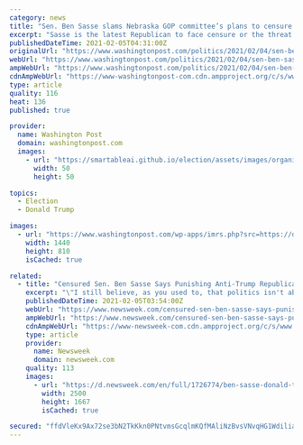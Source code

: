 ```yaml
---
category: news
title: "Sen. Ben Sasse slams Nebraska GOP committee’s plans to censure him for criticizing Trump"
excerpt: "Sasse is the latest Republican to face censure or the threat of it from a state or local GOP for not supporting Trump."
publishedDateTime: 2021-02-05T04:31:00Z
originalUrl: "https://www.washingtonpost.com/politics/2021/02/04/sen-ben-sasse-slams-nebraska-gop-committees-plans-censure-him-criticizing-trump/"
webUrl: "https://www.washingtonpost.com/politics/2021/02/04/sen-ben-sasse-slams-nebraska-gop-committees-plans-censure-him-criticizing-trump/"
ampWebUrl: "https://www.washingtonpost.com/politics/2021/02/04/sen-ben-sasse-slams-nebraska-gop-committees-plans-censure-him-criticizing-trump/?outputType=amp"
cdnAmpWebUrl: "https://www-washingtonpost-com.cdn.ampproject.org/c/s/www.washingtonpost.com/politics/2021/02/04/sen-ben-sasse-slams-nebraska-gop-committees-plans-censure-him-criticizing-trump/?outputType=amp"
type: article
quality: 116
heat: 136
published: true

provider:
  name: Washington Post
  domain: washingtonpost.com
  images:
    - url: "https://smartableai.github.io/election/assets/images/organizations/washingtonpost.com-50x50.jpg"
      width: 50
      height: 50

topics:
  - Election
  - Donald Trump

images:
  - url: "https://www.washingtonpost.com/wp-apps/imrs.php?src=https://d1i4t8bqe7zgj6.cloudfront.net/02-05-2021/t_614a1cd1b1b745d68f196cbf3dc03d83_name_Screen_Shot_2021_02_04_at_8_10_53_PM_scaled.jpg&w=1440"
    width: 1440
    height: 810
    isCached: true

related:
  - title: "Censured Sen. Ben Sasse Says Punishing Anti-Trump Republicans is 'Civic Cancer for the Nation'"
    excerpt: "\"I still believe, as you used to, that politics isn't about the weird worship of one dude,\" Sen. Ben Sasse (R-Neb.) said while addressing efforts to punish Republicans who dare speak against former President Donald Trump in a video to Nebraska GOP officials on Thursday."
    publishedDateTime: 2021-02-05T03:54:00Z
    webUrl: "https://www.newsweek.com/censured-sen-ben-sasse-says-punishing-anti-trump-republicans-civic-cancer-nation-1567016"
    ampWebUrl: "https://www.newsweek.com/censured-sen-ben-sasse-says-punishing-anti-trump-republicans-civic-cancer-nation-1567016?amp=1"
    cdnAmpWebUrl: "https://www-newsweek-com.cdn.ampproject.org/c/s/www.newsweek.com/censured-sen-ben-sasse-says-punishing-anti-trump-republicans-civic-cancer-nation-1567016?amp=1"
    type: article
    provider:
      name: Newsweek
      domain: newsweek.com
    quality: 113
    images:
      - url: "https://d.newsweek.com/en/full/1726774/ben-sasse-donald-trump-censure-republicans-impeachment.jpg"
        width: 2500
        height: 1667
        isCached: true

secured: "ffdVleKx9Ax72se3bN2TkKkn0PNtvmsGcqlmKQfMAliNzBvsVNvqHG1WdiliabI19BQQLjSUduzHO/gDeEddy63+IlnPoAvTZiZD8qGc2URez26G5frax3+/zpBxef3w8dCw8vdtF16vGm/Q69zIyLd1AAxvf7ARvUtHeaBzwaBaEKrmyfHt9AXmZ/T2AHITEXHD3Ay1eIh3owcfo+yJfskedsb3/kVYDlMJblKqOhYzZl4Bsuv4nlolXCN/qEx8WZ8wzUN+p7/XDtxmy6mj+RkcqWjTgOnueXDy9Z6wYloB/nKgXGg+mUvtsFT6LboKHEHXccStecci/FRoChn4iyyxT68uxPXE9nFllc8cVCE=;u3I+UXRyl66E+jc/B527VA=="
---
```


